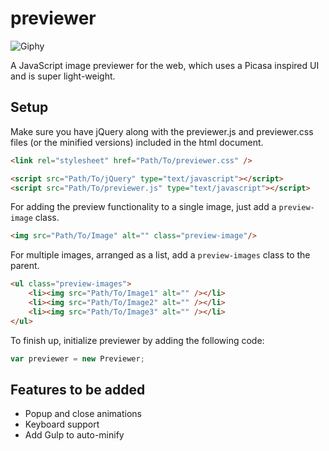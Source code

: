 # previewer

![Giphy](https://media.giphy.com/media/xUOrwnP6582IGswTaU/giphy.gif)


A JavaScript image previewer for the web, which uses a Picasa inspired UI and is super light-weight.

## Setup

Make sure you have jQuery along with the previewer.js and previewer.css files (or the minified versions) included in the html document.

```html
<link rel="stylesheet" href="Path/To/previewer.css" />

<script src="Path/To/jQuery" type="text/javascript"></script>
<script src="Path/To/previewer.js" type="text/javascript"></script>
```
For adding the preview functionality to a single image, just add a `preview-image` class.

```html
<img src="Path/To/Image" alt="" class="preview-image"/>
```

For multiple images, arranged as a list, add a `preview-images` class to the parent.

```html
<ul class="preview-images">
	<li><img src="Path/To/Image1" alt="" /></li>
    <li><img src="Path/To/Image2" alt="" /></li>
    <li><img src="Path/To/Image3" alt="" /></li>
</ul>
```

To finish up, initialize previewer by adding the following code:
```javascript
var previewer = new Previewer;
```

## Features to be added
* Popup and close animations
* Keyboard support
* Add Gulp to auto-minify
